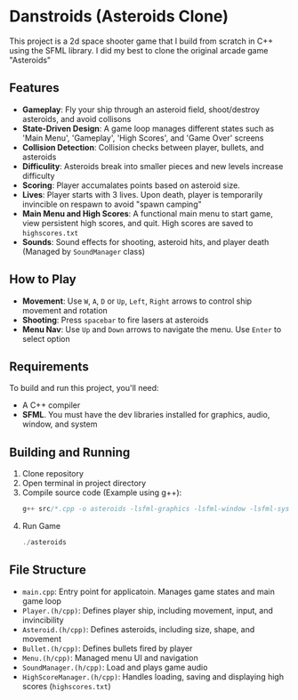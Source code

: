 # Danstroids (Asteroids Clone)
This project is a 2d space shooter game that I build from scratch in C++ using the SFML library. I did my best to clone the original arcade game "Asteroids"

## Features
- **Gameplay**: Fly your ship through an asteroid field, shoot/destroy asteroids, and avoid collisons
- **State-Driven Design**: A game loop manages different states such as 'Main Menu', 'Gameplay', 'High Scores', and 'Game Over' screens
- **Collision Detection**: Collision checks between player, bullets, and asteroids 
- **Difficulity**: Asteroids break into smaller pieces and new levels increase difficulty 
- **Scoring**: Player accumalates points based on asteroid size. 
- **Lives**: Player starts with 3 lives. Upon death, player is temporarily invincible on respawn to avoid "spawn camping" 
- **Main Menu and High Scores**: A functional main menu to start game, view persistent high scores, and quit. High scores are saved to `highscores.txt`
- **Sounds**: Sound effects for shooting, asteroid hits, and player death (Managed by `SoundManager` class)

## How to Play 
- **Movement**: Use `W`, `A`, `D` or `Up`, `Left`, `Right` arrows to control ship movement and rotation
- **Shooting**: Press `spacebar` to fire lasers at asteroids 
- **Menu Nav**: Use `Up` and `Down` arrows to navigate the menu. Use `Enter` to select option

## Requirements 
To build and run this project, you'll need:
- A C++ compiler
- **SFML**. You must have the dev libraries installed for graphics, audio, window, and system

## Building and Running
1. Clone repository
2. Open terminal in project directory
3. Compile source code (Example using g++):
    ```c++
    g++ src/*.cpp -o asteroids -lsfml-graphics -lsfml-window -lsfml-system -lsfml-audio
4. Run Game 
    ```c++ 
    ./asteroids 
    ```

## File Structure
- `main.cpp`: Entry point for applicatoin. Manages game states and main game loop 
- `Player.(h/cpp)`: Defines player ship, including movement, input, and invincibility
- `Asteroid.(h/cpp)`: Defines asteroids, including size, shape, and movement 
- `Bullet.(h/cpp)`: Defines bullets fired by player 
- `Menu.(h/cpp)`: Managed menu UI and navigation 
- `SoundManager.(h/cpp)`: Load and plays game audio 
- `HighScoreManager.(h/cpp)`: Handles loading, saving and displaying high scores (`highscores.txt`)
